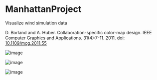 # ManhattanProject
Visualize wind simulation data

D. Borland and A. Huber. Collaboration-specific color-map design. IEEE Computer Graphics and Applications. 31(4):7-11. 2011. doi: [10.1109/mcg.2011.55](https://doi.org/10.1109/mcg.2011.55)

![image](https://user-images.githubusercontent.com/289957/222230034-22d34f7b-2a76-4a07-8711-f6f638b859da.png)

![image](https://user-images.githubusercontent.com/289957/222229525-8060b7d4-e59e-41cf-b051-f727c601aadd.png)

![image](https://user-images.githubusercontent.com/289957/222229677-02c2c2cb-b71d-4a15-81ca-e0caa321b37e.png)
